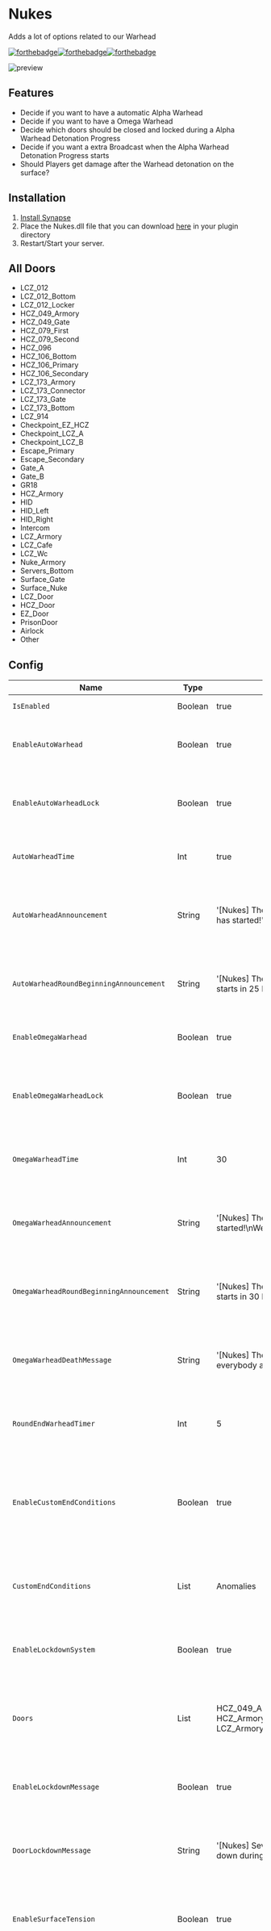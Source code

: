 # Nukes
Adds a lot of options related to our Warhead

[![forthebadge](https://forthebadge.com/images/badges/built-with-love.svg)](https://forthebadge.com)[![forthebadge](https://forthebadge.com/images/badges/made-with-c-sharp.svg)](https://forthebadge.com)[![forthebadge](https://forthebadge.com/images/badges/you-didnt-ask-for-this.svg)](https://forthebadge.com)

![preview](https://user-images.githubusercontent.com/75329526/127044047-79b99e5c-0b95-465b-9b11-ca44ea4b8ed1.gif)

## Features
* Decide if you want to have a automatic Alpha Warhead
* Decide if you want to have a Omega Warhead
* Decide which doors should be closed and locked during a Alpha Warhead Detonation Progress
* Decide if you want a extra Broadcast when the Alpha Warhead Detonation Progress starts
* Should Players get damage after the Warhead detonation on the surface?

## Installation
1. [Install Synapse](https://github.com/SynapseSL/Synapse/wiki#hosting-guides)
2. Place the Nukes.dll file that you can download [here](https://github.com/TheVoidNebula/Nukes/releases) in your plugin directory
3. Restart/Start your server.

## All Doors
* LCZ_012
* LCZ_012_Bottom
* LCZ_012_Locker
* HCZ_049_Armory
* HCZ_049_Gate
* HCZ_079_First
* HCZ_079_Second
* HCZ_096
* HCZ_106_Bottom
* HCZ_106_Primary
* HCZ_106_Secondary
* LCZ_173_Armory
* LCZ_173_Connector
* LCZ_173_Gate
* LCZ_173_Bottom
* LCZ_914
* Checkpoint_EZ_HCZ
* Checkpoint_LCZ_A
* Checkpoint_LCZ_B
* Escape_Primary
* Escape_Secondary
* Gate_A
* Gate_B
* GR18
* HCZ_Armory
* HID
* HID_Left
* HID_Right
* Intercom
* LCZ_Armory
* LCZ_Cafe
* LCZ_Wc
* Nuke_Armory
* Servers_Bottom
* Surface_Gate
* Surface_Nuke
* LCZ_Door
* HCZ_Door
* EZ_Door
* PrisonDoor
* Airlock
* Other


## Config
Name  | Type | Default | Description
------------ | ------------ | ------------- | ------------ 
`IsEnabled` | Boolean | true | Is this plugin enabled?
`EnableAutoWarhead` | Boolean | true | Should the automatic Alpha Warhead be enabled?
`EnableAutoWarheadLock` | Boolean | true | Should the Warhead be locked so it cannot be disabled while it starts?
`AutoWarheadTime` | Int | true | The time in seconds in which the Warhead starts
`AutoWarheadAnnouncement` | String | '[Nukes] The Automatic Alpha Warhead has started!' | What should the Announcement be when the Alpha Warhead starts?
`AutoWarheadRoundBeginningAnnouncement` | String | '[Nukes] The Automatic Alpha Warhead starts in 25 Minutes!' | What should the Announcement be at the beginning of a round?
`EnableOmegaWarhead` | Boolean | true | Should the Omega Warhead be enabled?
`EnableOmegaWarheadLock` | Boolean | true | Should the Omega Warhead be locked so it cannot be disabled while it starts
`OmegaWarheadTime` | Int | 30 | The time in seconds in which the Omega Warhead starts
`OmegaWarheadAnnouncement` | String | '[Nukes] The Omega Alpha Warhead has started!\nWe are all doomed!' | What should the Announcement be when the Omega Warhead starts?
`OmegaWarheadRoundBeginningAnnouncement` | String | '[Nukes] The Omega Alpha Warhead starts in 30 Minutes!' | What should the Announcement be at the beginning of a round?
`OmegaWarheadDeathMessage` | String | '[Nukes] The Omega Warhead destroyed everybody and everything!' | What should the Announcement be when you die by the Omega Warhead?
`RoundEndWarheadTimer` | Int | 5 | How long after the round end should the warhead detonate?
`EnableCustomEndConditions` | Boolean | true | Should the Warhead which explodes after the round should only explode if a certain End Condition is meet?
`CustomEndConditions` | List | Anomalies | Which Team needs to win for the Warhead Explosion on the round end?
`EnableLockdownSystem` | Boolean | true | Should several doors be locked when the alpha warhead starts?
`Doors` | List | HCZ_049_Armory, HCZ_Armory,DoorType.LCZ_173_Armory, LCZ_Armory, Nuke_Armory | Which doors should be closed and locked during the alpha warhead procedure?
`EnableLockdownMessage` | Boolean | true | Should a Broadcast be shown when the Alpha Warhead starts?
`DoorLockdownMessage` | String | '[Nukes] Several Doors will be locked down during the Warhead Detonation...' | What should the Message be when the Alpha Warhead starts?
`EnableSurfaceTension` | Boolean | true | Should players receive damage on the surface after the detonation of the Alpha Warhead?"
`EnableSurfaceTensionMessage` | Boolean | true | Should there be a broadcast when the players start getting damaged by the surface tension?
`SurfaceTensionMessage` | String | '[Nukes] <color=red>The radiation from the Detonation is starting to damage you...</color>' | What should the Message be when the Alpha Warhead starts?
`SurfaceTensionDamage` | Int | 1 | The damage players get in the Surface Tension per Intervall?
`SurfaceTensionIntervall` | Int | 1f | The intervall (in seconds) in which players get damage over time?
`EnableSurfaceTensionDelay` | Boolean | true | Should there be a delay before players get damaged?
`SurfaceTensionDelay` | Float | 30f | Time (in seconds) to wait after the nuke is detonated before damaging players

## Config.syml
```yml
[Nukes]
{
# Is this Plugin enabled?
isEnabled: true
# Should the automatic Alpha Warhead be enabled?
enableAutoWarhead: true
# Should the Warhead be locked so it cannot be disabled while it starts?
enableAutoWarheadLock: true
# The time in seconds in which the Warhead starts
autoWarheadTime: 1500
# What should the Announcement be when the Alpha Warhead starts?
autoWarheadAnnouncement: '::lcb::Nukes::rcb:: The Automatic Alpha Warhead has started!'
# What should the Announcement be at the beginning of a round?
autoWarheadRoundBeginningAnnouncement: '::lcb::Nukes::rcb:: The Automatic Alpha Warhead starts in <color=yellow>25 Minutes</color>!'
# Should the Omega Warhead be enabled?
enableOmegaWarhead: true
# Should the Omega Warhead be locked so it cannot be disabled while it starts?
enableOmegaWarheadLock: true
# The time in seconds in which the Omega Warhead starts
omegaWarheadTime: 1800
# What should the Announcement be when the Omega Warhead starts?
omegaWarheadAnnouncement: >-
  ::lcb::Nukes::rcb:: The Omega Alpha Warhead has started!

  We are all doomed!
# What should the Announcement be at the beginning of a round?
omegaWarheadRoundBeginningAnnouncement: '::lcb::Nukes::rcb:: The Omega Alpha Warhead starts in <color=yellow>30 Minutes</color>!'
# What should the Announcement be when you die by the Omega Warhead?
omegaWarheadDeathMessage: '::lcb::Nukes::rcb:: The Omega Warhead destroyed everybody and everything!'
# Should the Warhead explode after the round has ended?
enableRoundEndWarhead: true
# How long after the round end should the warhead detonate?
roundEndWarheadTimer: 5
# Should the Warhead which explodes after the round should only explode if a certain End Condition is meet?
enableCustomEndConditions: true
# Which Team needs to win for the Warhead Explosion on the round end?
customEndConditions:
- Anomalies
# Should several doors be locked when the alpha warhead starts?
enableLockdownSystem: true
# Which doors should be closed and locked during the alpha warhead procedure?
doors:
- HCZ_049_Armory
- HCZ_Armory
- LCZ_173_Armory
- LCZ_Armory
- Nuke_Armory
# Should a Broadcast be shown when the Alpha Warhead starts?
enableLockdownMessage: true
# What should the Message be when the Alpha Warhead starts?
doorLockdownMessage: '::lcb::Nukes::rcb:: Several Doors will be locked down during the Warhead Detonation...'
# Should players receive damage on the surface after the detonation of the Alpha Warhead?
enableSurfaceTension: true
# Should there be a broadcast when the players start getting damaged by the surface tension?
enableSurfaceTensionMessage: true
# What should the Message be when the Alpha Warhead starts?
surfaceTensionMessage: '::lcb::Nukes::rcb:: <color=red>The radiation from the Detonation is starting to damage you...</color>'
# The damage players get in the Surface Tension per Intervall?
surfaceTensionDamage: 1
# The damage players get in the Surface Tension per Intervall?
surfaceTensionIntervall: 1
# Should there be a delay before players get damaged?
enableSurfaceTensionDelay: true
# Time (in seconds) to wait after the nuke is detonated before damaging players
surfaceTensionDelay: 30
}
```
